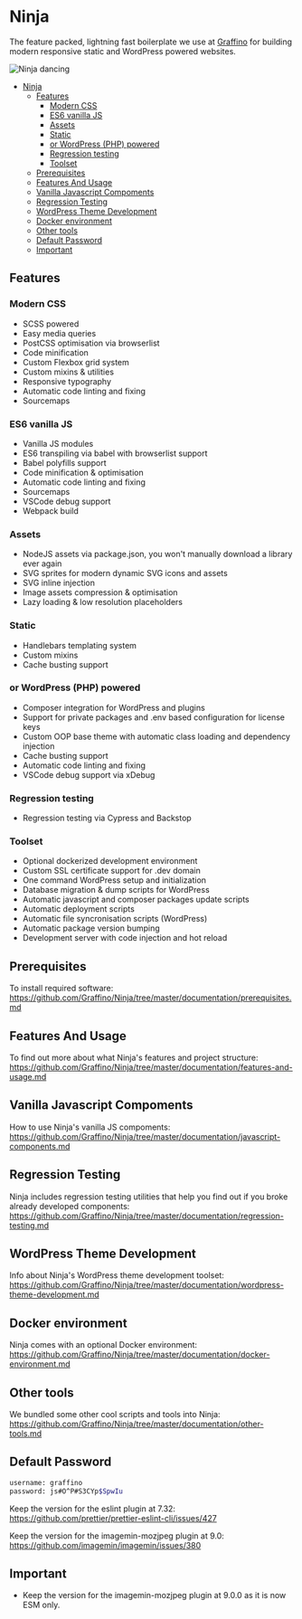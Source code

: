 # Ninja

The feature packed, lightning fast boilerplate we use at [Graffino](https://graffino.com/) for building modern responsive static and WordPress powered websites.

![Ninja dancing](https://media.giphy.com/media/kdmdZpJUqlMiI/giphy.gif)

- [Ninja](#ninja)
  - [Features](#features)
    - [Modern CSS](#modern-css)
    - [ES6 vanilla JS](#es6-vanilla-js)
    - [Assets](#assets)
    - [Static](#static)
    - [or WordPress (PHP) powered](#or-wordpress-php-powered)
    - [Regression testing](#regression-testing)
    - [Toolset](#toolset)
  - [Prerequisites](#prerequisites)
  - [Features And Usage](#features-and-usage)
  - [Vanilla Javascript Compoments](#vanilla-javascript-compoments)
  - [Regression Testing](#regression-testing-1)
  - [WordPress Theme Development](#wordpress-theme-development)
  - [Docker environment](#docker-environment)
  - [Other tools](#other-tools)
  - [Default Password](#default-password)
  - [Important](#important)

## Features

### Modern CSS

- SCSS powered
- Easy media queries
- PostCSS optimisation via browserlist
- Code minification
- Custom Flexbox grid system
- Custom mixins & utilities
- Responsive typography
- Automatic code linting and fixing
- Sourcemaps

### ES6 vanilla JS

- Vanilla JS modules
- ES6 transpiling via babel with browserlist support
- Babel polyfills support
- Code minification & optimisation
- Automatic code linting and fixing
- Sourcemaps
- VSCode debug support
- Webpack build

### Assets

- NodeJS assets via package.json, you won't manually download a library ever again
- SVG sprites for modern dynamic SVG icons and assets
- SVG inline injection
- Image assets compression & optimisation
- Lazy loading & low resolution placeholders

### Static

- Handlebars templating system
- Custom mixins
- Cache busting support

### or WordPress (PHP) powered

- Composer integration for WordPress and plugins
- Support for private packages and .env based configuration for license keys
- Custom OOP base theme with automatic class loading and dependency injection
- Cache busting support
- Automatic code linting and fixing
- VSCode debug support via xDebug

### Regression testing

- Regression testing via Cypress and Backstop

### Toolset

- Optional dockerized development environment
- Custom SSL certificate support for .dev domain
- One command WordPress setup and initialization
- Database migration & dump scripts for WordPress
- Automatic javascript and composer packages update scripts
- Automatic deployment scripts
- Automatic file syncronisation scripts (WordPress)
- Automatic package version bumping
- Development server with code injection and hot reload

## Prerequisites

To install required software: <https://github.com/Graffino/Ninja/tree/master/documentation/prerequisites.md>

## Features And Usage

To find out more about what Ninja's features and project structure: <https://github.com/Graffino/Ninja/tree/master/documentation/features-and-usage.md>

## Vanilla Javascript Compoments

How to use Ninja's vanilla JS compoments: <https://github.com/Graffino/Ninja/tree/master/documentation/javascript-components.md>

## Regression Testing

Ninja includes regression testing utilities that help you find out if you broke already developed components: <https://github.com/Graffino/Ninja/tree/master/documentation/regression-testing.md>

## WordPress Theme Development

Info about Ninja's WordPress theme development toolset: <https://github.com/Graffino/Ninja/tree/master/documentation/wordpress-theme-development.md>

## Docker environment

Ninja comes with an optional Docker environment: <https://github.com/Graffino/Ninja/tree/master/documentation/docker-environment.md>

## Other tools

We bundled some other cool scripts and tools into Ninja: <https://github.com/Graffino/Ninja/tree/master/documentation/other-tools.md>

## Default Password

```bash
username: graffino
password: js#O^P#S3CYp$SpwIu
```

Keep the version for the eslint plugin at 7.32: <https://github.com/prettier/prettier-eslint-cli/issues/427>

Keep the version for the imagemin-mozjpeg plugin at 9.0: <https://github.com/imagemin/imagemin/issues/380>

## Important

- Keep the version for the imagemin-mozjpeg plugin at 9.0.0 as it is now ESM only.
